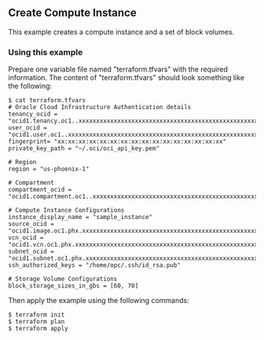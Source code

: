 ## Create Compute Instance
This example creates a compute instance and a set of block volumes.

### Using this example
Prepare one variable file named "terraform.tfvars" with the required information. The content of "terraform.tfvars" should look something like the following:

```
$ cat terraform.tfvars
# Oracle Cloud Infrastructure Authentication details
tenancy_ocid = "ocid1.tenancy.oc1..xxxxxxxxxxxxxxxxxxxxxxxxxxxxxxxxxxxxxxxxxxxxxxxxxxxxxxxxxxxx"
user_ocid = "ocid1.user.oc1..xxxxxxxxxxxxxxxxxxxxxxxxxxxxxxxxxxxxxxxxxxxxxxxxxxxxxxxxxxxx"
fingerprint= "xx:xx:xx:xx:xx:xx:xx:xx:xx:xx:xx:xx:xx:xx:xx:xx"
private_key_path = "~/.oci/oci_api_key.pem"

# Region
region = "us-phoenix-1"

# Compartment
compartment_ocid = "ocid1.compartment.oc1..xxxxxxxxxxxxxxxxxxxxxxxxxxxxxxxxxxxxxxxxxxxxxxxxxxxxxxxxxxxx"

# Compute Instance Configurations
instance_display_name = "sample_instance"
source_ocid = "ocid1.image.oc1.phx.xxxxxxxxxxxxxxxxxxxxxxxxxxxxxxxxxxxxxxxxxxxxxxxxxxxxxxxxxxxx"
vcn_ocid = "ocid1.vcn.oc1.phx.xxxxxxxxxxxxxxxxxxxxxxxxxxxxxxxxxxxxxxxxxxxxxxxxxxxxxxxxxxxx"
subnet_ocid = "ocid1.subnet.oc1.phx.xxxxxxxxxxxxxxxxxxxxxxxxxxxxxxxxxxxxxxxxxxxxxxxxxxxxxxxxxxxx"
ssh_authorized_keys = "/home/opc/.ssh/id_rsa.pub"

# Storage Volume Configurations
block_storage_sizes_in_gbs = [60, 70]
```

Then apply the example using the following commands:

```
$ terraform init
$ terraform plan
$ terraform apply
```
